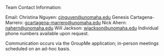 Team Contact Information:

  Email:
    Christina Nguyen: cjnguyen@unomaha.edu
    Genesis Cartagena-Marrero: gcartagena-marrero@unomaha.edu
    Nick Ahern: nahern@unomaha.edu
    Will Jackson: wjackson@unomaha.edu
  Individual phone numbers available upon request.
  
  Communication occurs via the GroupMe application; in-person meetings scheduled on an ad-hoc basis.
